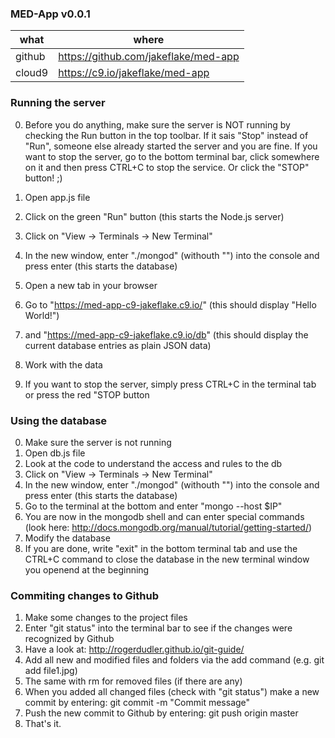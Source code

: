 ### MED-App v0.0.1
 
| what          | where                                          |
|---------------|------------------------------------------------|
| github | https://github.com/jakeflake/med-app  |
| cloud9 | https://c9.io/jakeflake/med-app       |


### Running the server

0. Before you do anything, make sure the server is NOT running by checking the Run button in the top toolbar. If it sais "Stop" instead of "Run",
someone else already started the server and you are fine. If you want to stop the server, go to the bottom terminal bar, click somewhere on it
and then press CTRL+C to stop the service. Or click the "STOP" button! ;)

1. Open app.js file
2. Click on the green "Run" button (this starts the Node.js server)
3. Click on "View -> Terminals -> New Terminal"
4. In the new window, enter "./mongod" (withouth "") into the console and press enter (this starts the database)
5. Open a new tab in your browser 
6. Go to "https://med-app-c9-jakeflake.c9.io/" (this should display "Hello World!") 
7. and "https://med-app-c9-jakeflake.c9.io/db" (this should display the current database entries as plain JSON data)
8. Work with the data
9. If you want to stop the server, simply press CTRL+C in the terminal tab or press the red "STOP button


### Using the database

0. Make sure the server is not running
1. Open db.js file
2. Look at the code to understand the access and rules to the db
3. Click on "View -> Terminals -> New Terminal"
4. In the new window, enter "./mongod" (withouth "") into the console and press enter (this starts the database)
5. Go to the terminal at the bottom and enter "mongo --host $IP"
6. You are now in the mongodb shell and can enter special commands (look here: http://docs.mongodb.org/manual/tutorial/getting-started/)
7. Modify the database
8. If you are done, write "exit" in the bottom terminal tab and use the CTRL+C command to close the database in the new terminal window you openend at the beginning


### Commiting changes to Github

1. Make some changes to the project files
2. Enter "git status" into the terminal bar to see if the changes were recognized by Github
3. Have a look at: http://rogerdudler.github.io/git-guide/
4. Add all new and modified files and folders via the add command (e.g. git add file1.jpg)
5. The same with rm for removed files (if there are any)
6. When you added all changed files (check with "git status") make a new commit by entering: git commit -m "Commit message"
7. Push the new commit to Github by entering: git push origin master
8. That's it.

